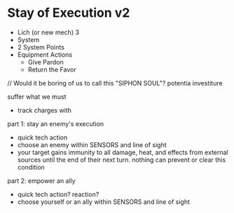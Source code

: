 # Stay of Execution v2
- Lich (or new mech) 3
- System
- 2 System Points
- Equipment Actions
    - Give Pardon
    - Return the Favor

// Would it be boring of us to call this "SIPHON SOUL"?
potentia
investiture

suffer what we must

- track charges with 

part 1: stay an enemy's execution
- quick tech action
- choose an enemy within SENSORS and line of sight
- your target gains immunity to all damage, heat, and effects from external sources until the end of their next turn. nothing can prevent or clear this condition

part 2: empower an ally
- quick tech action? reaction?
- choose yourself or an ally within SENSORS and line of sight
